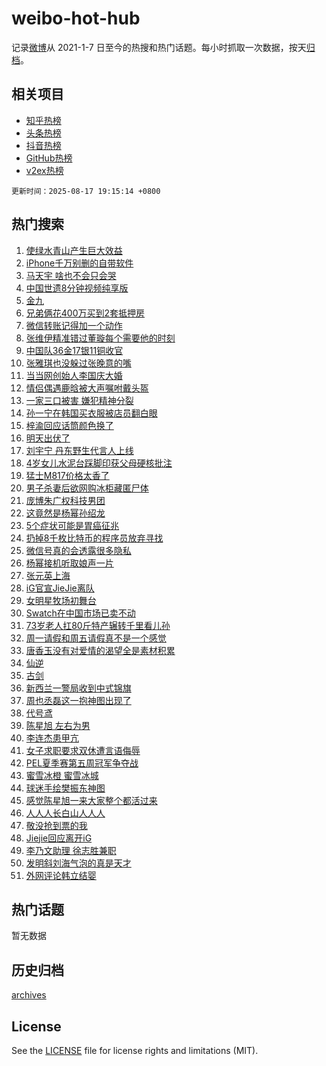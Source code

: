 # weibo-hot-hub

记录[微博](https://www.weibo.com)从 2021-1-7 日至今的热搜和热门话题。每小时抓取一次数据，按天[归档](archives)。

## 相关项目

- [知乎热榜](https://github.com/lonnyzhang423/zhihu-hot-hub)
- [头条热榜](https://github.com/lonnyzhang423/toutiao-hot-hub)
- [抖音热榜](https://github.com/lonnyzhang423/douyin-hot-hub)
- [GitHub热榜](https://github.com/lonnyzhang423/github-hot-hub)
- [v2ex热榜](https://github.com/lonnyzhang423/v2ex-hot-hub)


`更新时间：2025-08-17 19:15:14 +0800`

## 热门搜索

1. [使绿水青山产生巨大效益](https://m.weibo.cn/search?containerid=100103type%3D1%26t%3D10%26q%3D%23%E4%BD%BF%E7%BB%BF%E6%B0%B4%E9%9D%92%E5%B1%B1%E4%BA%A7%E7%94%9F%E5%B7%A8%E5%A4%A7%E6%95%88%E7%9B%8A%23&stream_entry_id=51&isnewpage=1&extparam=seat%3D1%26pos%3D0%26filter_type%3Drealtimehot%26stream_entry_id%3D51%26c_type%3D51%26q%3D%2523%25E4%25BD%25BF%25E7%25BB%25BF%25E6%25B0%25B4%25E9%259D%2592%25E5%25B1%25B1%25E4%25BA%25A7%25E7%2594%259F%25E5%25B7%25A8%25E5%25A4%25A7%25E6%2595%2588%25E7%259B%258A%2523%26dgr%3D0%26cate%3D10103%26display_time%3D1755429313%26pre_seqid%3D17554293130770500171155)
1. [iPhone千万别删的自带软件](https://m.weibo.cn/search?containerid=100103type%3D1%26t%3D10%26q%3D%23iPhone%E5%8D%83%E4%B8%87%E5%88%AB%E5%88%A0%E7%9A%84%E8%87%AA%E5%B8%A6%E8%BD%AF%E4%BB%B6%23&stream_entry_id=31&isnewpage=1&extparam=seat%3D1%26realpos%3D1%26filter_type%3Drealtimehot%26flag%3D0%26c_type%3D31%26band_rank%3D1%26lcate%3D5001%26stream_entry_id%3D31%26cate%3D5001%26q%3D%2523iPhone%25E5%258D%2583%25E4%25B8%2587%25E5%2588%25AB%25E5%2588%25A0%25E7%259A%2584%25E8%2587%25AA%25E5%25B8%25A6%25E8%25BD%25AF%25E4%25BB%25B6%2523%26dgr%3D0%26pos%3D0%26display_time%3D1755429313%26pre_seqid%3D17554293130770500171155)
1. [马天宇 啥也不会只会哭](https://m.weibo.cn/search?containerid=100103type%3D1%26t%3D10%26q%3D%E9%A9%AC%E5%A4%A9%E5%AE%87+%E5%95%A5%E4%B9%9F%E4%B8%8D%E4%BC%9A%E5%8F%AA%E4%BC%9A%E5%93%AD&stream_entry_id=31&isnewpage=1&extparam=seat%3D1%26realpos%3D2%26filter_type%3Drealtimehot%26flag%3D1%26c_type%3D31%26band_rank%3D2%26lcate%3D5001%26stream_entry_id%3D31%26cate%3D5001%26q%3D%25E9%25A9%25AC%25E5%25A4%25A9%25E5%25AE%2587%2520%25E5%2595%25A5%25E4%25B9%259F%25E4%25B8%258D%25E4%25BC%259A%25E5%258F%25AA%25E4%25BC%259A%25E5%2593%25AD%26dgr%3D0%26pos%3D1%26display_time%3D1755429313%26pre_seqid%3D17554293130770500171155)
1. [中国世遗8分钟视频纯享版](https://m.weibo.cn/search?containerid=100103type%3D1%26t%3D10%26q%3D%23%E4%B8%AD%E5%9B%BD%E4%B8%96%E9%81%978%E5%88%86%E9%92%9F%E8%A7%86%E9%A2%91%E7%BA%AF%E4%BA%AB%E7%89%88%23&stream_entry_id=31&isnewpage=1&extparam=seat%3D1%26realpos%3D3%26filter_type%3Drealtimehot%26flag%3D0%26c_type%3D31%26band_rank%3D3%26lcate%3D5001%26stream_entry_id%3D31%26cate%3D5001%26q%3D%2523%25E4%25B8%25AD%25E5%259B%25BD%25E4%25B8%2596%25E9%2581%25978%25E5%2588%2586%25E9%2592%259F%25E8%25A7%2586%25E9%25A2%2591%25E7%25BA%25AF%25E4%25BA%25AB%25E7%2589%2588%2523%26dgr%3D0%26pos%3D2%26display_time%3D1755429313%26pre_seqid%3D17554293130770500171155)
1. [金九](https://m.weibo.cn/search?containerid=100103type%3D1%26t%3D10%26q%3D%E9%87%91%E4%B9%9D&stream_entry_id=31&isnewpage=1&extparam=seat%3D1%26realpos%3D4%26filter_type%3Drealtimehot%26flag%3D0%26c_type%3D31%26band_rank%3D4%26lcate%3D5001%26stream_entry_id%3D31%26cate%3D5001%26q%3D%25E9%2587%2591%25E4%25B9%259D%26dgr%3D0%26pos%3D3%26display_time%3D1755429313%26pre_seqid%3D17554293130770500171155)
1. [兄弟俩花400万买到2套抵押房](https://m.weibo.cn/search?containerid=100103type%3D1%26t%3D10%26q%3D%23%E5%85%84%E5%BC%9F%E4%BF%A9%E8%8A%B1400%E4%B8%87%E4%B9%B0%E5%88%B02%E5%A5%97%E6%8A%B5%E6%8A%BC%E6%88%BF%23&stream_entry_id=31&isnewpage=1&extparam=seat%3D1%26realpos%3D5%26filter_type%3Drealtimehot%26flag%3D0%26c_type%3D31%26band_rank%3D5%26lcate%3D5001%26stream_entry_id%3D31%26cate%3D5001%26q%3D%2523%25E5%2585%2584%25E5%25BC%259F%25E4%25BF%25A9%25E8%258A%25B1400%25E4%25B8%2587%25E4%25B9%25B0%25E5%2588%25B02%25E5%25A5%2597%25E6%258A%25B5%25E6%258A%25BC%25E6%2588%25BF%2523%26dgr%3D0%26pos%3D4%26display_time%3D1755429313%26pre_seqid%3D17554293130770500171155)
1. [微信转账记得加一个动作](https://m.weibo.cn/search?containerid=100103type%3D1%26t%3D10%26q%3D%E5%BE%AE%E4%BF%A1%E8%BD%AC%E8%B4%A6%E8%AE%B0%E5%BE%97%E5%8A%A0%E4%B8%80%E4%B8%AA%E5%8A%A8%E4%BD%9C&stream_entry_id=31&isnewpage=1&extparam=seat%3D1%26realpos%3D6%26filter_type%3Drealtimehot%26flag%3D2%26c_type%3D31%26band_rank%3D6%26lcate%3D5001%26stream_entry_id%3D31%26cate%3D5001%26q%3D%25E5%25BE%25AE%25E4%25BF%25A1%25E8%25BD%25AC%25E8%25B4%25A6%25E8%25AE%25B0%25E5%25BE%2597%25E5%258A%25A0%25E4%25B8%2580%25E4%25B8%25AA%25E5%258A%25A8%25E4%25BD%259C%26dgr%3D0%26pos%3D5%26display_time%3D1755429313%26pre_seqid%3D17554293130770500171155)
1. [张维伊精准错过董璇每个需要他的时刻](https://m.weibo.cn/search?containerid=100103type%3D1%26t%3D10%26q%3D%E5%BC%A0%E7%BB%B4%E4%BC%8A%E7%B2%BE%E5%87%86%E9%94%99%E8%BF%87%E8%91%A3%E7%92%87%E6%AF%8F%E4%B8%AA%E9%9C%80%E8%A6%81%E4%BB%96%E7%9A%84%E6%97%B6%E5%88%BB&stream_entry_id=31&isnewpage=1&extparam=seat%3D1%26realpos%3D7%26filter_type%3Drealtimehot%26flag%3D0%26c_type%3D31%26band_rank%3D7%26lcate%3D5001%26stream_entry_id%3D31%26cate%3D5001%26q%3D%25E5%25BC%25A0%25E7%25BB%25B4%25E4%25BC%258A%25E7%25B2%25BE%25E5%2587%2586%25E9%2594%2599%25E8%25BF%2587%25E8%2591%25A3%25E7%2592%2587%25E6%25AF%258F%25E4%25B8%25AA%25E9%259C%2580%25E8%25A6%2581%25E4%25BB%2596%25E7%259A%2584%25E6%2597%25B6%25E5%2588%25BB%26dgr%3D0%26pos%3D6%26display_time%3D1755429313%26pre_seqid%3D17554293130770500171155)
1. [中国队36金17银11铜收官](https://m.weibo.cn/search?containerid=100103type%3D1%26t%3D10%26q%3D%23%E4%B8%AD%E5%9B%BD%E9%98%9F36%E9%87%9117%E9%93%B611%E9%93%9C%E6%94%B6%E5%AE%98%23&stream_entry_id=31&isnewpage=1&extparam=seat%3D1%26realpos%3D8%26filter_type%3Drealtimehot%26flag%3D0%26c_type%3D31%26band_rank%3D8%26lcate%3D5001%26stream_entry_id%3D31%26cate%3D5001%26q%3D%2523%25E4%25B8%25AD%25E5%259B%25BD%25E9%2598%259F36%25E9%2587%259117%25E9%2593%25B611%25E9%2593%259C%25E6%2594%25B6%25E5%25AE%2598%2523%26dgr%3D0%26pos%3D7%26display_time%3D1755429313%26pre_seqid%3D17554293130770500171155)
1. [张雅琪也没躲过张晚意的嘴](https://m.weibo.cn/search?containerid=100103type%3D1%26t%3D10%26q%3D%E5%BC%A0%E9%9B%85%E7%90%AA%E4%B9%9F%E6%B2%A1%E8%BA%B2%E8%BF%87%E5%BC%A0%E6%99%9A%E6%84%8F%E7%9A%84%E5%98%B4&stream_entry_id=31&isnewpage=1&extparam=seat%3D1%26realpos%3D9%26filter_type%3Drealtimehot%26flag%3D0%26c_type%3D31%26band_rank%3D9%26lcate%3D5001%26stream_entry_id%3D31%26cate%3D5001%26q%3D%25E5%25BC%25A0%25E9%259B%2585%25E7%2590%25AA%25E4%25B9%259F%25E6%25B2%25A1%25E8%25BA%25B2%25E8%25BF%2587%25E5%25BC%25A0%25E6%2599%259A%25E6%2584%258F%25E7%259A%2584%25E5%2598%25B4%26dgr%3D0%26pos%3D8%26display_time%3D1755429313%26pre_seqid%3D17554293130770500171155)
1. [当当网创始人李国庆大婚](https://m.weibo.cn/search?containerid=100103type%3D1%26t%3D10%26q%3D%23%E5%BD%93%E5%BD%93%E7%BD%91%E5%88%9B%E5%A7%8B%E4%BA%BA%E6%9D%8E%E5%9B%BD%E5%BA%86%E5%A4%A7%E5%A9%9A%23&stream_entry_id=31&isnewpage=1&extparam=seat%3D1%26realpos%3D10%26filter_type%3Drealtimehot%26flag%3D0%26c_type%3D31%26band_rank%3D10%26lcate%3D5001%26stream_entry_id%3D31%26cate%3D5001%26q%3D%2523%25E5%25BD%2593%25E5%25BD%2593%25E7%25BD%2591%25E5%2588%259B%25E5%25A7%258B%25E4%25BA%25BA%25E6%259D%258E%25E5%259B%25BD%25E5%25BA%2586%25E5%25A4%25A7%25E5%25A9%259A%2523%26dgr%3D0%26pos%3D9%26display_time%3D1755429313%26pre_seqid%3D17554293130770500171155)
1. [情侣偶遇鹿晗被大声嘱咐戴头盔](https://m.weibo.cn/search?containerid=100103type%3D1%26t%3D10%26q%3D%23%E6%83%85%E4%BE%A3%E5%81%B6%E9%81%87%E9%B9%BF%E6%99%97%E8%A2%AB%E5%A4%A7%E5%A3%B0%E5%98%B1%E5%92%90%E6%88%B4%E5%A4%B4%E7%9B%94%23&stream_entry_id=31&isnewpage=1&extparam=seat%3D1%26realpos%3D11%26filter_type%3Drealtimehot%26flag%3D1%26c_type%3D31%26band_rank%3D11%26lcate%3D5001%26stream_entry_id%3D31%26cate%3D5001%26q%3D%2523%25E6%2583%2585%25E4%25BE%25A3%25E5%2581%25B6%25E9%2581%2587%25E9%25B9%25BF%25E6%2599%2597%25E8%25A2%25AB%25E5%25A4%25A7%25E5%25A3%25B0%25E5%2598%25B1%25E5%2592%2590%25E6%2588%25B4%25E5%25A4%25B4%25E7%259B%2594%2523%26dgr%3D0%26pos%3D10%26display_time%3D1755429313%26pre_seqid%3D17554293130770500171155)
1. [一家三口被害  嫌犯精神分裂](https://m.weibo.cn/search?containerid=100103type%3D1%26t%3D10%26q%3D%E4%B8%80%E5%AE%B6%E4%B8%89%E5%8F%A3%E8%A2%AB%E5%AE%B3++%E5%AB%8C%E7%8A%AF%E7%B2%BE%E7%A5%9E%E5%88%86%E8%A3%82&stream_entry_id=31&isnewpage=1&extparam=seat%3D1%26realpos%3D12%26filter_type%3Drealtimehot%26flag%3D0%26c_type%3D31%26band_rank%3D12%26lcate%3D5001%26stream_entry_id%3D31%26cate%3D5001%26q%3D%25E4%25B8%2580%25E5%25AE%25B6%25E4%25B8%2589%25E5%258F%25A3%25E8%25A2%25AB%25E5%25AE%25B3%2520%2520%25E5%25AB%258C%25E7%258A%25AF%25E7%25B2%25BE%25E7%25A5%259E%25E5%2588%2586%25E8%25A3%2582%26dgr%3D0%26pos%3D11%26display_time%3D1755429313%26pre_seqid%3D17554293130770500171155)
1. [孙一宁在韩国买衣服被店员翻白眼](https://m.weibo.cn/search?containerid=100103type%3D1%26t%3D10%26q%3D%23%E5%AD%99%E4%B8%80%E5%AE%81%E5%9C%A8%E9%9F%A9%E5%9B%BD%E4%B9%B0%E8%A1%A3%E6%9C%8D%E8%A2%AB%E5%BA%97%E5%91%98%E7%BF%BB%E7%99%BD%E7%9C%BC%23&stream_entry_id=31&isnewpage=1&extparam=seat%3D1%26realpos%3D13%26filter_type%3Drealtimehot%26flag%3D0%26c_type%3D31%26band_rank%3D13%26lcate%3D5001%26stream_entry_id%3D31%26cate%3D5001%26q%3D%2523%25E5%25AD%2599%25E4%25B8%2580%25E5%25AE%2581%25E5%259C%25A8%25E9%259F%25A9%25E5%259B%25BD%25E4%25B9%25B0%25E8%25A1%25A3%25E6%259C%258D%25E8%25A2%25AB%25E5%25BA%2597%25E5%2591%2598%25E7%25BF%25BB%25E7%2599%25BD%25E7%259C%25BC%2523%26dgr%3D0%26pos%3D12%26display_time%3D1755429313%26pre_seqid%3D17554293130770500171155)
1. [梓渝回应话筒颜色换了](https://m.weibo.cn/search?containerid=100103type%3D1%26t%3D10%26q%3D%23%E6%A2%93%E6%B8%9D%E5%9B%9E%E5%BA%94%E8%AF%9D%E7%AD%92%E9%A2%9C%E8%89%B2%E6%8D%A2%E4%BA%86%23&stream_entry_id=31&isnewpage=1&extparam=seat%3D1%26realpos%3D14%26filter_type%3Drealtimehot%26flag%3D0%26c_type%3D31%26band_rank%3D14%26lcate%3D5001%26stream_entry_id%3D31%26cate%3D5001%26q%3D%2523%25E6%25A2%2593%25E6%25B8%259D%25E5%259B%259E%25E5%25BA%2594%25E8%25AF%259D%25E7%25AD%2592%25E9%25A2%259C%25E8%2589%25B2%25E6%258D%25A2%25E4%25BA%2586%2523%26dgr%3D0%26pos%3D13%26display_time%3D1755429313%26pre_seqid%3D17554293130770500171155)
1. [明天出伏了](https://m.weibo.cn/search?containerid=100103type%3D1%26t%3D10%26q%3D%23%E6%98%8E%E5%A4%A9%E5%87%BA%E4%BC%8F%E4%BA%86%23&stream_entry_id=31&isnewpage=1&extparam=seat%3D1%26realpos%3D15%26filter_type%3Drealtimehot%26flag%3D0%26c_type%3D31%26band_rank%3D15%26lcate%3D5001%26stream_entry_id%3D31%26cate%3D5001%26q%3D%2523%25E6%2598%258E%25E5%25A4%25A9%25E5%2587%25BA%25E4%25BC%258F%25E4%25BA%2586%2523%26dgr%3D0%26pos%3D14%26display_time%3D1755429313%26pre_seqid%3D17554293130770500171155)
1. [刘宇宁 丹东野生代言人上线](https://m.weibo.cn/search?containerid=100103type%3D1%26t%3D10%26q%3D%E5%88%98%E5%AE%87%E5%AE%81+%E4%B8%B9%E4%B8%9C%E9%87%8E%E7%94%9F%E4%BB%A3%E8%A8%80%E4%BA%BA%E4%B8%8A%E7%BA%BF&stream_entry_id=31&isnewpage=1&extparam=seat%3D1%26realpos%3D16%26filter_type%3Drealtimehot%26flag%3D1%26c_type%3D31%26band_rank%3D16%26lcate%3D5001%26stream_entry_id%3D31%26cate%3D5001%26q%3D%25E5%2588%2598%25E5%25AE%2587%25E5%25AE%2581%2520%25E4%25B8%25B9%25E4%25B8%259C%25E9%2587%258E%25E7%2594%259F%25E4%25BB%25A3%25E8%25A8%2580%25E4%25BA%25BA%25E4%25B8%258A%25E7%25BA%25BF%26dgr%3D0%26pos%3D15%26display_time%3D1755429313%26pre_seqid%3D17554293130770500171155)
1. [4岁女儿水泥台踩脚印获父母硬核批注](https://m.weibo.cn/search?containerid=100103type%3D1%26t%3D10%26q%3D%234%E5%B2%81%E5%A5%B3%E5%84%BF%E6%B0%B4%E6%B3%A5%E5%8F%B0%E8%B8%A9%E8%84%9A%E5%8D%B0%E8%8E%B7%E7%88%B6%E6%AF%8D%E7%A1%AC%E6%A0%B8%E6%89%B9%E6%B3%A8%23&stream_entry_id=31&isnewpage=1&extparam=seat%3D1%26realpos%3D17%26filter_type%3Drealtimehot%26flag%3D0%26c_type%3D31%26band_rank%3D17%26lcate%3D5001%26stream_entry_id%3D31%26cate%3D5001%26q%3D%25234%25E5%25B2%2581%25E5%25A5%25B3%25E5%2584%25BF%25E6%25B0%25B4%25E6%25B3%25A5%25E5%258F%25B0%25E8%25B8%25A9%25E8%2584%259A%25E5%258D%25B0%25E8%258E%25B7%25E7%2588%25B6%25E6%25AF%258D%25E7%25A1%25AC%25E6%25A0%25B8%25E6%2589%25B9%25E6%25B3%25A8%2523%26dgr%3D0%26pos%3D16%26display_time%3D1755429313%26pre_seqid%3D17554293130770500171155)
1. [猛士M817价格太香了](https://m.weibo.cn/search?containerid=100103type%3D1%26t%3D10%26q%3D%23%E7%8C%9B%E5%A3%ABM817%E4%BB%B7%E6%A0%BC%E5%A4%AA%E9%A6%99%E4%BA%86%23&stream_entry_id=31&isnewpage=1&extparam=seat%3D1%26realpos%3D18%26filter_type%3Drealtimehot%26flag%3D1%26c_type%3D31%26band_rank%3D18%26lcate%3D5001%26stream_entry_id%3D31%26cate%3D5001%26q%3D%2523%25E7%258C%259B%25E5%25A3%25ABM817%25E4%25BB%25B7%25E6%25A0%25BC%25E5%25A4%25AA%25E9%25A6%2599%25E4%25BA%2586%2523%26dgr%3D0%26pos%3D17%26display_time%3D1755429313%26pre_seqid%3D17554293130770500171155)
1. [男子杀妻后欲网购冰柜藏匿尸体](https://m.weibo.cn/search?containerid=100103type%3D1%26t%3D10%26q%3D%23%E7%94%B7%E5%AD%90%E6%9D%80%E5%A6%BB%E5%90%8E%E6%AC%B2%E7%BD%91%E8%B4%AD%E5%86%B0%E6%9F%9C%E8%97%8F%E5%8C%BF%E5%B0%B8%E4%BD%93%23&stream_entry_id=31&isnewpage=1&extparam=seat%3D1%26realpos%3D19%26filter_type%3Drealtimehot%26flag%3D0%26c_type%3D31%26band_rank%3D19%26lcate%3D5001%26stream_entry_id%3D31%26cate%3D5001%26q%3D%2523%25E7%2594%25B7%25E5%25AD%2590%25E6%259D%2580%25E5%25A6%25BB%25E5%2590%258E%25E6%25AC%25B2%25E7%25BD%2591%25E8%25B4%25AD%25E5%2586%25B0%25E6%259F%259C%25E8%2597%258F%25E5%258C%25BF%25E5%25B0%25B8%25E4%25BD%2593%2523%26dgr%3D0%26pos%3D18%26display_time%3D1755429313%26pre_seqid%3D17554293130770500171155)
1. [庞博朱广权科技男团](https://m.weibo.cn/search?containerid=100103type%3D1%26t%3D10%26q%3D%23%E5%BA%9E%E5%8D%9A%E6%9C%B1%E5%B9%BF%E6%9D%83%E7%A7%91%E6%8A%80%E7%94%B7%E5%9B%A2%23&stream_entry_id=31&isnewpage=1&extparam=seat%3D1%26realpos%3D20%26filter_type%3Drealtimehot%26flag%3D1%26c_type%3D31%26band_rank%3D20%26lcate%3D5001%26stream_entry_id%3D31%26cate%3D5001%26q%3D%2523%25E5%25BA%259E%25E5%258D%259A%25E6%259C%25B1%25E5%25B9%25BF%25E6%259D%2583%25E7%25A7%2591%25E6%258A%2580%25E7%2594%25B7%25E5%259B%25A2%2523%26dgr%3D0%26pos%3D19%26display_time%3D1755429313%26pre_seqid%3D17554293130770500171155)
1. [这竟然是杨幂孙绍龙](https://m.weibo.cn/search?containerid=100103type%3D1%26t%3D10%26q%3D%E8%BF%99%E7%AB%9F%E7%84%B6%E6%98%AF%E6%9D%A8%E5%B9%82%E5%AD%99%E7%BB%8D%E9%BE%99&stream_entry_id=31&isnewpage=1&extparam=seat%3D1%26realpos%3D21%26filter_type%3Drealtimehot%26flag%3D1%26c_type%3D31%26band_rank%3D21%26lcate%3D5001%26stream_entry_id%3D31%26cate%3D5001%26q%3D%25E8%25BF%2599%25E7%25AB%259F%25E7%2584%25B6%25E6%2598%25AF%25E6%259D%25A8%25E5%25B9%2582%25E5%25AD%2599%25E7%25BB%258D%25E9%25BE%2599%26dgr%3D0%26pos%3D20%26display_time%3D1755429313%26pre_seqid%3D17554293130770500171155)
1. [5个症状可能是胃癌征兆](https://m.weibo.cn/search?containerid=100103type%3D1%26t%3D10%26q%3D%235%E4%B8%AA%E7%97%87%E7%8A%B6%E5%8F%AF%E8%83%BD%E6%98%AF%E8%83%83%E7%99%8C%E5%BE%81%E5%85%86%23&stream_entry_id=31&isnewpage=1&extparam=seat%3D1%26realpos%3D22%26filter_type%3Drealtimehot%26flag%3D1%26c_type%3D31%26band_rank%3D22%26lcate%3D5001%26stream_entry_id%3D31%26cate%3D5001%26q%3D%25235%25E4%25B8%25AA%25E7%2597%2587%25E7%258A%25B6%25E5%258F%25AF%25E8%2583%25BD%25E6%2598%25AF%25E8%2583%2583%25E7%2599%258C%25E5%25BE%2581%25E5%2585%2586%2523%26dgr%3D0%26pos%3D21%26display_time%3D1755429313%26pre_seqid%3D17554293130770500171155)
1. [扔掉8千枚比特币的程序员放弃寻找](https://m.weibo.cn/search?containerid=100103type%3D1%26t%3D10%26q%3D%E6%89%94%E6%8E%898%E5%8D%83%E6%9E%9A%E6%AF%94%E7%89%B9%E5%B8%81%E7%9A%84%E7%A8%8B%E5%BA%8F%E5%91%98%E6%94%BE%E5%BC%83%E5%AF%BB%E6%89%BE&stream_entry_id=31&isnewpage=1&extparam=seat%3D1%26realpos%3D23%26filter_type%3Drealtimehot%26flag%3D1%26c_type%3D31%26band_rank%3D23%26lcate%3D5001%26stream_entry_id%3D31%26cate%3D5001%26q%3D%25E6%2589%2594%25E6%258E%25898%25E5%258D%2583%25E6%259E%259A%25E6%25AF%2594%25E7%2589%25B9%25E5%25B8%2581%25E7%259A%2584%25E7%25A8%258B%25E5%25BA%258F%25E5%2591%2598%25E6%2594%25BE%25E5%25BC%2583%25E5%25AF%25BB%25E6%2589%25BE%26dgr%3D0%26pos%3D22%26display_time%3D1755429313%26pre_seqid%3D17554293130770500171155)
1. [微信号真的会透露很多隐私](https://m.weibo.cn/search?containerid=100103type%3D1%26t%3D10%26q%3D%E5%BE%AE%E4%BF%A1%E5%8F%B7%E7%9C%9F%E7%9A%84%E4%BC%9A%E9%80%8F%E9%9C%B2%E5%BE%88%E5%A4%9A%E9%9A%90%E7%A7%81&stream_entry_id=31&isnewpage=1&extparam=seat%3D1%26realpos%3D24%26filter_type%3Drealtimehot%26flag%3D1%26c_type%3D31%26band_rank%3D24%26lcate%3D5001%26stream_entry_id%3D31%26cate%3D5001%26q%3D%25E5%25BE%25AE%25E4%25BF%25A1%25E5%258F%25B7%25E7%259C%259F%25E7%259A%2584%25E4%25BC%259A%25E9%2580%258F%25E9%259C%25B2%25E5%25BE%2588%25E5%25A4%259A%25E9%259A%2590%25E7%25A7%2581%26dgr%3D0%26pos%3D23%26display_time%3D1755429313%26pre_seqid%3D17554293130770500171155)
1. [杨幂接机听取娘声一片](https://m.weibo.cn/search?containerid=100103type%3D1%26t%3D10%26q%3D%23%E6%9D%A8%E5%B9%82%E6%8E%A5%E6%9C%BA%E5%90%AC%E5%8F%96%E5%A8%98%E5%A3%B0%E4%B8%80%E7%89%87%23&stream_entry_id=31&isnewpage=1&extparam=seat%3D1%26realpos%3D25%26filter_type%3Drealtimehot%26flag%3D1%26c_type%3D31%26band_rank%3D25%26lcate%3D5001%26stream_entry_id%3D31%26cate%3D5001%26q%3D%2523%25E6%259D%25A8%25E5%25B9%2582%25E6%258E%25A5%25E6%259C%25BA%25E5%2590%25AC%25E5%258F%2596%25E5%25A8%2598%25E5%25A3%25B0%25E4%25B8%2580%25E7%2589%2587%2523%26dgr%3D0%26pos%3D24%26display_time%3D1755429313%26pre_seqid%3D17554293130770500171155)
1. [张元英上海](https://m.weibo.cn/search?containerid=100103type%3D1%26t%3D10%26q%3D%E5%BC%A0%E5%85%83%E8%8B%B1%E4%B8%8A%E6%B5%B7&stream_entry_id=31&isnewpage=1&extparam=seat%3D1%26realpos%3D26%26filter_type%3Drealtimehot%26flag%3D0%26c_type%3D31%26band_rank%3D26%26lcate%3D5001%26stream_entry_id%3D31%26cate%3D5001%26q%3D%25E5%25BC%25A0%25E5%2585%2583%25E8%258B%25B1%25E4%25B8%258A%25E6%25B5%25B7%26dgr%3D0%26pos%3D25%26display_time%3D1755429313%26pre_seqid%3D17554293130770500171155)
1. [iG官宣JieJie离队](https://m.weibo.cn/search?containerid=100103type%3D1%26t%3D10%26q%3D%23iG%E5%AE%98%E5%AE%A3JieJie%E7%A6%BB%E9%98%9F%23&stream_entry_id=31&isnewpage=1&extparam=seat%3D1%26realpos%3D27%26filter_type%3Drealtimehot%26flag%3D0%26c_type%3D31%26band_rank%3D27%26lcate%3D5001%26stream_entry_id%3D31%26cate%3D5001%26q%3D%2523iG%25E5%25AE%2598%25E5%25AE%25A3JieJie%25E7%25A6%25BB%25E9%2598%259F%2523%26dgr%3D0%26pos%3D26%26display_time%3D1755429313%26pre_seqid%3D17554293130770500171155)
1. [女明星牧场初舞台](https://m.weibo.cn/search?containerid=100103type%3D1%26t%3D10%26q%3D%23%E5%A5%B3%E6%98%8E%E6%98%9F%E7%89%A7%E5%9C%BA%E5%88%9D%E8%88%9E%E5%8F%B0%23&stream_entry_id=31&isnewpage=1&extparam=seat%3D1%26realpos%3D28%26filter_type%3Drealtimehot%26flag%3D1%26c_type%3D31%26band_rank%3D28%26lcate%3D5001%26stream_entry_id%3D31%26cate%3D5001%26q%3D%2523%25E5%25A5%25B3%25E6%2598%258E%25E6%2598%259F%25E7%2589%25A7%25E5%259C%25BA%25E5%2588%259D%25E8%2588%259E%25E5%258F%25B0%2523%26dgr%3D0%26pos%3D27%26display_time%3D1755429313%26pre_seqid%3D17554293130770500171155)
1. [Swatch在中国市场已卖不动](https://m.weibo.cn/search?containerid=100103type%3D1%26t%3D10%26q%3D%23Swatch%E5%9C%A8%E4%B8%AD%E5%9B%BD%E5%B8%82%E5%9C%BA%E5%B7%B2%E5%8D%96%E4%B8%8D%E5%8A%A8%23&stream_entry_id=31&isnewpage=1&extparam=seat%3D1%26realpos%3D29%26filter_type%3Drealtimehot%26flag%3D0%26c_type%3D31%26band_rank%3D29%26lcate%3D5001%26stream_entry_id%3D31%26cate%3D5001%26q%3D%2523Swatch%25E5%259C%25A8%25E4%25B8%25AD%25E5%259B%25BD%25E5%25B8%2582%25E5%259C%25BA%25E5%25B7%25B2%25E5%258D%2596%25E4%25B8%258D%25E5%258A%25A8%2523%26dgr%3D0%26pos%3D28%26display_time%3D1755429313%26pre_seqid%3D17554293130770500171155)
1. [73岁老人扛80斤特产辗转千里看儿孙](https://m.weibo.cn/search?containerid=100103type%3D1%26t%3D10%26q%3D%2373%E5%B2%81%E8%80%81%E4%BA%BA%E6%89%9B80%E6%96%A4%E7%89%B9%E4%BA%A7%E8%BE%97%E8%BD%AC%E5%8D%83%E9%87%8C%E7%9C%8B%E5%84%BF%E5%AD%99%23&stream_entry_id=31&isnewpage=1&extparam=seat%3D1%26realpos%3D30%26filter_type%3Drealtimehot%26flag%3D1%26c_type%3D31%26band_rank%3D30%26lcate%3D5001%26stream_entry_id%3D31%26cate%3D5001%26q%3D%252373%25E5%25B2%2581%25E8%2580%2581%25E4%25BA%25BA%25E6%2589%259B80%25E6%2596%25A4%25E7%2589%25B9%25E4%25BA%25A7%25E8%25BE%2597%25E8%25BD%25AC%25E5%258D%2583%25E9%2587%258C%25E7%259C%258B%25E5%2584%25BF%25E5%25AD%2599%2523%26dgr%3D0%26pos%3D29%26display_time%3D1755429313%26pre_seqid%3D17554293130770500171155)
1. [周一请假和周五请假真不是一个感觉](https://m.weibo.cn/search?containerid=100103type%3D1%26t%3D10%26q%3D%23%E5%91%A8%E4%B8%80%E8%AF%B7%E5%81%87%E5%92%8C%E5%91%A8%E4%BA%94%E8%AF%B7%E5%81%87%E7%9C%9F%E4%B8%8D%E6%98%AF%E4%B8%80%E4%B8%AA%E6%84%9F%E8%A7%89%23&stream_entry_id=31&isnewpage=1&extparam=seat%3D1%26realpos%3D31%26filter_type%3Drealtimehot%26flag%3D1%26c_type%3D31%26band_rank%3D31%26lcate%3D5001%26stream_entry_id%3D31%26cate%3D5001%26q%3D%2523%25E5%2591%25A8%25E4%25B8%2580%25E8%25AF%25B7%25E5%2581%2587%25E5%2592%258C%25E5%2591%25A8%25E4%25BA%2594%25E8%25AF%25B7%25E5%2581%2587%25E7%259C%259F%25E4%25B8%258D%25E6%2598%25AF%25E4%25B8%2580%25E4%25B8%25AA%25E6%2584%259F%25E8%25A7%2589%2523%26dgr%3D0%26pos%3D30%26display_time%3D1755429313%26pre_seqid%3D17554293130770500171155)
1. [唐香玉没有对爱情的渴望全是素材积累](https://m.weibo.cn/search?containerid=100103type%3D1%26t%3D10%26q%3D%E5%94%90%E9%A6%99%E7%8E%89%E6%B2%A1%E6%9C%89%E5%AF%B9%E7%88%B1%E6%83%85%E7%9A%84%E6%B8%B4%E6%9C%9B%E5%85%A8%E6%98%AF%E7%B4%A0%E6%9D%90%E7%A7%AF%E7%B4%AF&stream_entry_id=31&isnewpage=1&extparam=seat%3D1%26realpos%3D32%26filter_type%3Drealtimehot%26flag%3D1%26c_type%3D31%26band_rank%3D32%26lcate%3D5001%26stream_entry_id%3D31%26cate%3D5001%26q%3D%25E5%2594%2590%25E9%25A6%2599%25E7%258E%2589%25E6%25B2%25A1%25E6%259C%2589%25E5%25AF%25B9%25E7%2588%25B1%25E6%2583%2585%25E7%259A%2584%25E6%25B8%25B4%25E6%259C%259B%25E5%2585%25A8%25E6%2598%25AF%25E7%25B4%25A0%25E6%259D%2590%25E7%25A7%25AF%25E7%25B4%25AF%26dgr%3D0%26pos%3D31%26display_time%3D1755429313%26pre_seqid%3D17554293130770500171155)
1. [仙逆](https://m.weibo.cn/search?containerid=100103type%3D1%26t%3D10%26q%3D%E4%BB%99%E9%80%86&stream_entry_id=31&isnewpage=1&extparam=seat%3D1%26realpos%3D33%26filter_type%3Drealtimehot%26flag%3D1%26c_type%3D31%26band_rank%3D33%26lcate%3D5001%26stream_entry_id%3D31%26cate%3D5001%26q%3D%25E4%25BB%2599%25E9%2580%2586%26dgr%3D0%26pos%3D32%26display_time%3D1755429313%26pre_seqid%3D17554293130770500171155)
1. [古剑](https://m.weibo.cn/search?containerid=100103type%3D1%26t%3D10%26q%3D%E5%8F%A4%E5%89%91&stream_entry_id=31&isnewpage=1&extparam=seat%3D1%26realpos%3D34%26filter_type%3Drealtimehot%26flag%3D1%26c_type%3D31%26band_rank%3D34%26lcate%3D5001%26stream_entry_id%3D31%26cate%3D5001%26q%3D%25E5%258F%25A4%25E5%2589%2591%26dgr%3D0%26pos%3D33%26display_time%3D1755429313%26pre_seqid%3D17554293130770500171155)
1. [新西兰一警局收到中式锦旗](https://m.weibo.cn/search?containerid=100103type%3D1%26t%3D10%26q%3D%23%E6%96%B0%E8%A5%BF%E5%85%B0%E4%B8%80%E8%AD%A6%E5%B1%80%E6%94%B6%E5%88%B0%E4%B8%AD%E5%BC%8F%E9%94%A6%E6%97%97%23&stream_entry_id=31&isnewpage=1&extparam=seat%3D1%26realpos%3D35%26filter_type%3Drealtimehot%26flag%3D1%26c_type%3D31%26band_rank%3D35%26lcate%3D5001%26stream_entry_id%3D31%26cate%3D5001%26q%3D%2523%25E6%2596%25B0%25E8%25A5%25BF%25E5%2585%25B0%25E4%25B8%2580%25E8%25AD%25A6%25E5%25B1%2580%25E6%2594%25B6%25E5%2588%25B0%25E4%25B8%25AD%25E5%25BC%258F%25E9%2594%25A6%25E6%2597%2597%2523%26dgr%3D0%26pos%3D34%26display_time%3D1755429313%26pre_seqid%3D17554293130770500171155)
1. [周也丞磊这一抱神图出现了](https://m.weibo.cn/search?containerid=100103type%3D1%26t%3D10%26q%3D%E5%91%A8%E4%B9%9F%E4%B8%9E%E7%A3%8A%E8%BF%99%E4%B8%80%E6%8A%B1%E7%A5%9E%E5%9B%BE%E5%87%BA%E7%8E%B0%E4%BA%86&stream_entry_id=31&isnewpage=1&extparam=seat%3D1%26realpos%3D36%26filter_type%3Drealtimehot%26flag%3D1%26c_type%3D31%26band_rank%3D36%26lcate%3D5001%26stream_entry_id%3D31%26cate%3D5001%26q%3D%25E5%2591%25A8%25E4%25B9%259F%25E4%25B8%259E%25E7%25A3%258A%25E8%25BF%2599%25E4%25B8%2580%25E6%258A%25B1%25E7%25A5%259E%25E5%259B%25BE%25E5%2587%25BA%25E7%258E%25B0%25E4%25BA%2586%26dgr%3D0%26pos%3D35%26display_time%3D1755429313%26pre_seqid%3D17554293130770500171155)
1. [代号鸢](https://m.weibo.cn/search?containerid=100103type%3D1%26t%3D10%26q%3D%E4%BB%A3%E5%8F%B7%E9%B8%A2&stream_entry_id=31&isnewpage=1&extparam=seat%3D1%26realpos%3D37%26filter_type%3Drealtimehot%26flag%3D1%26c_type%3D31%26band_rank%3D37%26lcate%3D5001%26stream_entry_id%3D31%26cate%3D5001%26q%3D%25E4%25BB%25A3%25E5%258F%25B7%25E9%25B8%25A2%26dgr%3D0%26pos%3D36%26display_time%3D1755429313%26pre_seqid%3D17554293130770500171155)
1. [陈星旭 左右为男](https://m.weibo.cn/search?containerid=100103type%3D1%26t%3D10%26q%3D%E9%99%88%E6%98%9F%E6%97%AD+%E5%B7%A6%E5%8F%B3%E4%B8%BA%E7%94%B7&stream_entry_id=31&isnewpage=1&extparam=seat%3D1%26realpos%3D38%26filter_type%3Drealtimehot%26flag%3D1%26c_type%3D31%26band_rank%3D38%26lcate%3D5001%26stream_entry_id%3D31%26cate%3D5001%26q%3D%25E9%2599%2588%25E6%2598%259F%25E6%2597%25AD%2520%25E5%25B7%25A6%25E5%258F%25B3%25E4%25B8%25BA%25E7%2594%25B7%26dgr%3D0%26pos%3D37%26display_time%3D1755429313%26pre_seqid%3D17554293130770500171155)
1. [李连杰患甲亢](https://m.weibo.cn/search?containerid=100103type%3D1%26t%3D10%26q%3D%23%E6%9D%8E%E8%BF%9E%E6%9D%B0%E6%82%A3%E7%94%B2%E4%BA%A2%23&stream_entry_id=31&isnewpage=1&extparam=seat%3D1%26realpos%3D39%26filter_type%3Drealtimehot%26flag%3D1%26c_type%3D31%26band_rank%3D39%26lcate%3D5001%26stream_entry_id%3D31%26cate%3D5001%26q%3D%2523%25E6%259D%258E%25E8%25BF%259E%25E6%259D%25B0%25E6%2582%25A3%25E7%2594%25B2%25E4%25BA%25A2%2523%26dgr%3D0%26pos%3D38%26display_time%3D1755429313%26pre_seqid%3D17554293130770500171155)
1. [女子求职要求双休遭言语侮辱](https://m.weibo.cn/search?containerid=100103type%3D1%26t%3D10%26q%3D%23%E5%A5%B3%E5%AD%90%E6%B1%82%E8%81%8C%E8%A6%81%E6%B1%82%E5%8F%8C%E4%BC%91%E9%81%AD%E8%A8%80%E8%AF%AD%E4%BE%AE%E8%BE%B1%23&stream_entry_id=31&isnewpage=1&extparam=seat%3D1%26realpos%3D40%26filter_type%3Drealtimehot%26flag%3D1%26c_type%3D31%26band_rank%3D40%26lcate%3D5001%26stream_entry_id%3D31%26cate%3D5001%26q%3D%2523%25E5%25A5%25B3%25E5%25AD%2590%25E6%25B1%2582%25E8%2581%258C%25E8%25A6%2581%25E6%25B1%2582%25E5%258F%258C%25E4%25BC%2591%25E9%2581%25AD%25E8%25A8%2580%25E8%25AF%25AD%25E4%25BE%25AE%25E8%25BE%25B1%2523%26dgr%3D0%26pos%3D39%26display_time%3D1755429313%26pre_seqid%3D17554293130770500171155)
1. [PEL夏季赛第五周冠军争夺战](https://m.weibo.cn/search?containerid=100103type%3D1%26t%3D10%26q%3D%23PEL%E5%A4%8F%E5%AD%A3%E8%B5%9B%E7%AC%AC%E4%BA%94%E5%91%A8%E5%86%A0%E5%86%9B%E4%BA%89%E5%A4%BA%E6%88%98%23&stream_entry_id=31&isnewpage=1&extparam=seat%3D1%26realpos%3D41%26filter_type%3Drealtimehot%26flag%3D1%26c_type%3D31%26band_rank%3D41%26lcate%3D5001%26stream_entry_id%3D31%26cate%3D5001%26q%3D%2523PEL%25E5%25A4%258F%25E5%25AD%25A3%25E8%25B5%259B%25E7%25AC%25AC%25E4%25BA%2594%25E5%2591%25A8%25E5%2586%25A0%25E5%2586%259B%25E4%25BA%2589%25E5%25A4%25BA%25E6%2588%2598%2523%26dgr%3D0%26pos%3D40%26display_time%3D1755429313%26pre_seqid%3D17554293130770500171155)
1. [蜜雪冰橙 蜜雪冰城](https://m.weibo.cn/search?containerid=100103type%3D1%26t%3D10%26q%3D%E8%9C%9C%E9%9B%AA%E5%86%B0%E6%A9%99+%E8%9C%9C%E9%9B%AA%E5%86%B0%E5%9F%8E&stream_entry_id=31&isnewpage=1&extparam=seat%3D1%26realpos%3D42%26filter_type%3Drealtimehot%26flag%3D0%26c_type%3D31%26band_rank%3D42%26lcate%3D5001%26stream_entry_id%3D31%26cate%3D5001%26q%3D%25E8%259C%259C%25E9%259B%25AA%25E5%2586%25B0%25E6%25A9%2599%2520%25E8%259C%259C%25E9%259B%25AA%25E5%2586%25B0%25E5%259F%258E%26dgr%3D0%26pos%3D41%26display_time%3D1755429313%26pre_seqid%3D17554293130770500171155)
1. [球迷手绘樊振东神图](https://m.weibo.cn/search?containerid=100103type%3D1%26t%3D10%26q%3D%E7%90%83%E8%BF%B7%E6%89%8B%E7%BB%98%E6%A8%8A%E6%8C%AF%E4%B8%9C%E7%A5%9E%E5%9B%BE&stream_entry_id=31&isnewpage=1&extparam=seat%3D1%26realpos%3D43%26filter_type%3Drealtimehot%26flag%3D1%26c_type%3D31%26band_rank%3D43%26lcate%3D5001%26stream_entry_id%3D31%26cate%3D5001%26q%3D%25E7%2590%2583%25E8%25BF%25B7%25E6%2589%258B%25E7%25BB%2598%25E6%25A8%258A%25E6%258C%25AF%25E4%25B8%259C%25E7%25A5%259E%25E5%259B%25BE%26dgr%3D0%26pos%3D42%26display_time%3D1755429313%26pre_seqid%3D17554293130770500171155)
1. [感觉陈星旭一来大家整个都活过来](https://m.weibo.cn/search?containerid=100103type%3D1%26t%3D10%26q%3D%E6%84%9F%E8%A7%89%E9%99%88%E6%98%9F%E6%97%AD%E4%B8%80%E6%9D%A5%E5%A4%A7%E5%AE%B6%E6%95%B4%E4%B8%AA%E9%83%BD%E6%B4%BB%E8%BF%87%E6%9D%A5&stream_entry_id=31&isnewpage=1&extparam=seat%3D1%26realpos%3D44%26filter_type%3Drealtimehot%26flag%3D1%26c_type%3D31%26band_rank%3D44%26lcate%3D5001%26stream_entry_id%3D31%26cate%3D5001%26q%3D%25E6%2584%259F%25E8%25A7%2589%25E9%2599%2588%25E6%2598%259F%25E6%2597%25AD%25E4%25B8%2580%25E6%259D%25A5%25E5%25A4%25A7%25E5%25AE%25B6%25E6%2595%25B4%25E4%25B8%25AA%25E9%2583%25BD%25E6%25B4%25BB%25E8%25BF%2587%25E6%259D%25A5%26dgr%3D0%26pos%3D43%26display_time%3D1755429313%26pre_seqid%3D17554293130770500171155)
1. [人人人长白山人人人](https://m.weibo.cn/search?containerid=100103type%3D1%26t%3D10%26q%3D%E4%BA%BA%E4%BA%BA%E4%BA%BA%E9%95%BF%E7%99%BD%E5%B1%B1%E4%BA%BA%E4%BA%BA%E4%BA%BA&stream_entry_id=31&isnewpage=1&extparam=seat%3D1%26realpos%3D45%26filter_type%3Drealtimehot%26flag%3D1%26c_type%3D31%26band_rank%3D45%26lcate%3D5001%26stream_entry_id%3D31%26cate%3D5001%26q%3D%25E4%25BA%25BA%25E4%25BA%25BA%25E4%25BA%25BA%25E9%2595%25BF%25E7%2599%25BD%25E5%25B1%25B1%25E4%25BA%25BA%25E4%25BA%25BA%25E4%25BA%25BA%26dgr%3D0%26pos%3D44%26display_time%3D1755429313%26pre_seqid%3D17554293130770500171155)
1. [敬没抢到票的我](https://m.weibo.cn/search?containerid=100103type%3D1%26t%3D10%26q%3D%E6%95%AC%E6%B2%A1%E6%8A%A2%E5%88%B0%E7%A5%A8%E7%9A%84%E6%88%91&stream_entry_id=31&isnewpage=1&extparam=seat%3D1%26realpos%3D46%26filter_type%3Drealtimehot%26flag%3D1%26c_type%3D31%26band_rank%3D46%26lcate%3D5001%26stream_entry_id%3D31%26cate%3D5001%26q%3D%25E6%2595%25AC%25E6%25B2%25A1%25E6%258A%25A2%25E5%2588%25B0%25E7%25A5%25A8%25E7%259A%2584%25E6%2588%2591%26dgr%3D0%26pos%3D45%26display_time%3D1755429313%26pre_seqid%3D17554293130770500171155)
1. [Jiejie回应离开iG](https://m.weibo.cn/search?containerid=100103type%3D1%26t%3D10%26q%3D%23Jiejie%E5%9B%9E%E5%BA%94%E7%A6%BB%E5%BC%80iG%23&stream_entry_id=31&isnewpage=1&extparam=seat%3D1%26realpos%3D47%26filter_type%3Drealtimehot%26flag%3D0%26c_type%3D31%26band_rank%3D47%26lcate%3D5001%26stream_entry_id%3D31%26cate%3D5001%26q%3D%2523Jiejie%25E5%259B%259E%25E5%25BA%2594%25E7%25A6%25BB%25E5%25BC%2580iG%2523%26dgr%3D0%26pos%3D46%26display_time%3D1755429313%26pre_seqid%3D17554293130770500171155)
1. [李乃文助理 徐志胜兼职](https://m.weibo.cn/search?containerid=100103type%3D1%26t%3D10%26q%3D%E6%9D%8E%E4%B9%83%E6%96%87%E5%8A%A9%E7%90%86+%E5%BE%90%E5%BF%97%E8%83%9C%E5%85%BC%E8%81%8C&stream_entry_id=31&isnewpage=1&extparam=seat%3D1%26realpos%3D48%26filter_type%3Drealtimehot%26flag%3D0%26c_type%3D31%26band_rank%3D48%26lcate%3D5001%26stream_entry_id%3D31%26cate%3D5001%26q%3D%25E6%259D%258E%25E4%25B9%2583%25E6%2596%2587%25E5%258A%25A9%25E7%2590%2586%2520%25E5%25BE%2590%25E5%25BF%2597%25E8%2583%259C%25E5%2585%25BC%25E8%2581%258C%26dgr%3D0%26pos%3D47%26display_time%3D1755429313%26pre_seqid%3D17554293130770500171155)
1. [发明斜刘海气泡的真是天才](https://m.weibo.cn/search?containerid=100103type%3D1%26t%3D10%26q%3D%E5%8F%91%E6%98%8E%E6%96%9C%E5%88%98%E6%B5%B7%E6%B0%94%E6%B3%A1%E7%9A%84%E7%9C%9F%E6%98%AF%E5%A4%A9%E6%89%8D&stream_entry_id=31&isnewpage=1&extparam=seat%3D1%26realpos%3D49%26filter_type%3Drealtimehot%26flag%3D1%26c_type%3D31%26band_rank%3D49%26lcate%3D5001%26stream_entry_id%3D31%26cate%3D5001%26q%3D%25E5%258F%2591%25E6%2598%258E%25E6%2596%259C%25E5%2588%2598%25E6%25B5%25B7%25E6%25B0%2594%25E6%25B3%25A1%25E7%259A%2584%25E7%259C%259F%25E6%2598%25AF%25E5%25A4%25A9%25E6%2589%258D%26dgr%3D0%26pos%3D48%26display_time%3D1755429313%26pre_seqid%3D17554293130770500171155)
1. [外网评论韩立结婴](https://m.weibo.cn/search?containerid=100103type%3D1%26t%3D10%26q%3D%E5%A4%96%E7%BD%91%E8%AF%84%E8%AE%BA%E9%9F%A9%E7%AB%8B%E7%BB%93%E5%A9%B4&stream_entry_id=31&isnewpage=1&extparam=seat%3D1%26realpos%3D50%26filter_type%3Drealtimehot%26flag%3D1%26c_type%3D31%26band_rank%3D50%26lcate%3D5001%26stream_entry_id%3D31%26cate%3D5001%26q%3D%25E5%25A4%2596%25E7%25BD%2591%25E8%25AF%2584%25E8%25AE%25BA%25E9%259F%25A9%25E7%25AB%258B%25E7%25BB%2593%25E5%25A9%25B4%26dgr%3D0%26pos%3D49%26display_time%3D1755429313%26pre_seqid%3D17554293130770500171155)

## 热门话题

暂无数据

## 历史归档

[archives](archives)

## License

See the [LICENSE](LICENSE) file for license rights and limitations (MIT).
